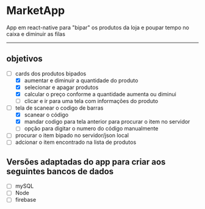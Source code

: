 # MarketApp
App em react-native para "bipar" os produtos da loja e poupar tempo no caixa e diminuir as filas

- - - - - 
## objetivos

- [ ] cards dos produtos bipados
    - [x] aumentar e diminuir a quantidade do produto
    - [x] selecionar e apagar produtos
    - [x] calcular o preço conforme a quantidade aumenta ou diminui
    - [ ] clicar e ir para uma tela com informações do produto
- [ ] tela de scanear o codigo de barras
    - [x] scanear o código
    - [x] mandar codigo para tela anterior para procurar o item no servidor
    - [ ] opção para digitar o numero do código manualmente
- [ ] procurar o item bipado no servidor/json local
- [ ] adcionar o item encontrado na lista de produtos

## Versões adaptadas do app para criar aos seguintes bancos de dados 
- [ ] mySQL
- [ ] Node
- [ ] firebase